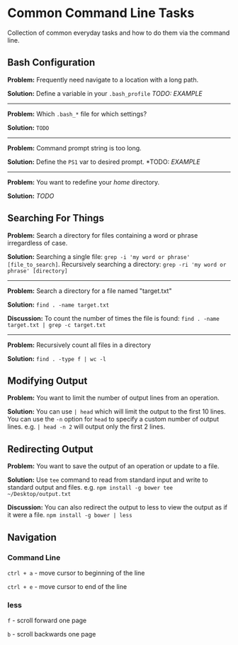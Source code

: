 # Common Command Line Tasks

Collection of common everyday tasks and how to do them via the command line. 

## Bash Configuration

**Problem:** Frequently need navigate to a location with a long path. 

**Solution:** Define a variable in your `.bash_profile` *TODO: EXAMPLE*

---

**Problem:** Which `.bash_*` file for which settings?

**Solution:** `TODO`

---

**Problem:** Command prompt string is too long.

**Solution:** Define the `PS1` var to desired prompt. *TODO: *EXAMPLE*

---

**Problem:** You want to redefine your *home* directory. 

**Solution:** *TODO*

## Searching For Things 

**Problem:** Search a directory for files containing a word or phrase irregardless of case.

**Solution:** Searching a single file: `grep -i 'my word or phrase' [file_to_search]`. Recursively searching a directory: `grep -ri 'my word or phrase' [directory]`

---

**Problem:** Search a directory for a file named "target.txt"

**Solution:** `find . -name target.txt`

**Discussion:** To count the number of times the file is found: `find . -name target.txt | grep -c target.txt`

---

**Problem:** Recursively count all files in a directory

**Solution:** `find . -type f | wc -l`

## Modifying Output

**Problem:** You want to limit the number of output lines from an operation.

**Solution:** You can use `| head` which will limit the output to the first 10 lines.
You can use the `-n` option for `head` to specify a custom number of output lines. e.g. `| head -n 2` will output only the first 2 lines.

## Redirecting Output

**Problem:** You want to save the output of an operation or update to a file. 

**Solution:** Use `tee` command to read from standard input and write to standard output and files. e.g. `npm install -g bower tee ~/Desktop/output.txt`

**Discussion:** You can also redirect the output to less to view the output as if it were a file. `npm install -g bower | less`

## Navigation

### Command Line

`ctrl + a` - move cursor to beginning of the line

`ctrl + e` - move cursor to end of the line

### less

`f` - scroll forward one page

`b` - scroll backwards one page
